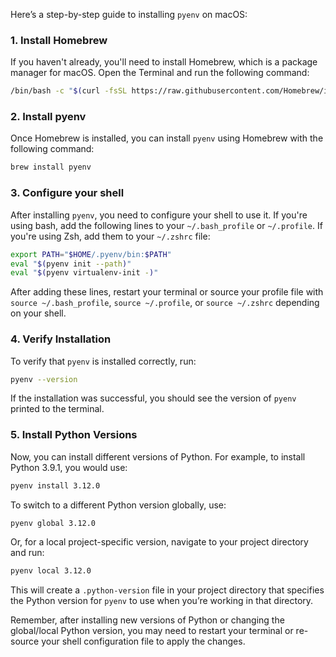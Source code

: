 Here’s a step-by-step guide to installing `pyenv` on macOS:

### 1. Install Homebrew
If you haven't already, you'll need to install Homebrew, which is a package manager for macOS. Open the Terminal and run the following command:

```sh
/bin/bash -c "$(curl -fsSL https://raw.githubusercontent.com/Homebrew/install/master/install.sh)"
```

### 2. Install pyenv
Once Homebrew is installed, you can install `pyenv` using Homebrew with the following command:

```sh
brew install pyenv
```

### 3. Configure your shell
After installing `pyenv`, you need to configure your shell to use it. If you're using bash, add the following lines to your `~/.bash_profile` or `~/.profile`. If you're using Zsh, add them to your `~/.zshrc` file:

```sh
export PATH="$HOME/.pyenv/bin:$PATH"
eval "$(pyenv init --path)"
eval "$(pyenv virtualenv-init -)"
```

After adding these lines, restart your terminal or source your profile file with `source ~/.bash_profile`, `source ~/.profile`, or `source ~/.zshrc` depending on your shell.

### 4. Verify Installation
To verify that `pyenv` is installed correctly, run:

```sh
pyenv --version
```

If the installation was successful, you should see the version of `pyenv` printed to the terminal.

### 5. Install Python Versions
Now, you can install different versions of Python. For example, to install Python 3.9.1, you would use:

```sh
pyenv install 3.12.0
```

To switch to a different Python version globally, use:

```sh
pyenv global 3.12.0
```

Or, for a local project-specific version, navigate to your project directory and run:

```sh
pyenv local 3.12.0
```

This will create a `.python-version` file in your project directory that specifies the Python version for `pyenv` to use when you’re working in that directory.

Remember, after installing new versions of Python or changing the global/local Python version, you may need to restart your terminal or re-source your shell configuration file to apply the changes.